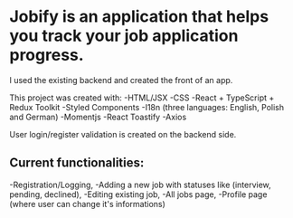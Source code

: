 # Jobify is an application that helps you track your job application progress.

I used the existing backend and created the front of an app.

This project was created with:
-HTML/JSX
-CSS
-React + TypeScript + Redux Toolkit
-Styled Components
-I18n (three languages: English, Polish and German)
-Momentjs
-React Toastify
-Axios

User login/register validation is created on the backend side.

## Current functionalities:

-Registration/Logging,
-Adding a new job with statuses like (interview, pending, declined),
-Editing existing job,
-All jobs page,
-Profile page (where user can change it's informations)
